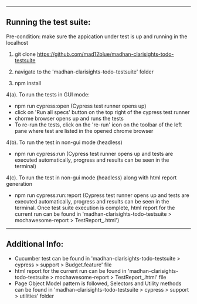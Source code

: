 --------------------------------------------------------------------------------------------
Running the test suite:
--------------------------------------------------------------------------------------------
Pre-condition: make sure the appication under test is up and running in the localhost

1. git clone https://github.com/mad12blue/madhan-clarisights-todo-testsuite

2. navigate to the 'madhan-clarisights-todo-testsuite' folder 

3. npm install

4(a). To run the tests in GUI mode:

- npm run cypress:open (Cypress test runner opens up)
- click on 'Run all specs' button on the top right of the cypress test runner
- chorme browser opens up and runs the tests
- To re-run the tests, click on the 're-run' icon on the toolbar of the left pane where test are listed in the opened chrome browser

4(b). To run the test in non-gui mode (headless)
- npm run cypress:run (Cypress test runner opens up and tests are executed automatically, progress and results can be seen in the terminal)

4(c). To run the test in non-gui mode (headless) along with html report generation
- npm run cypress:run:report (Cypress test runner opens up and tests are executed automatically, progress and results can be seen in the terminal. Once test suite execution is complete, html report for the current run can be found in 'madhan-clarisights-todo-testsuite > mochawesome-report > TestReport_<currentDateTime>.html')

--------------------------------------------------------------------------------------------
Additional Info:
--------------------------------------------------------------------------------------------
* Cucumber test can be found in 'madhan-clarisights-todo-testsuite > cypress > support > Budget.feature' file
* html report for the current run can be found in 'madhan-clarisights-todo-testsuite > mochawesome-report > TestReport_<currentDateTime>.html' file
* Page Object Model pattern is followed, Selectors and Utility methods can be found in 'madhan-clarisights-todo-testsuite > cypress > support > utilities' folder